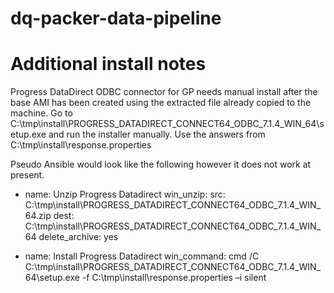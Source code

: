 # dq-packer-data-pipeline


# Additional install notes

Progress DataDirect ODBC connector for GP needs manual install after the base AMI has been created using the extracted file already copied to the machine.
Go to C:\tmp\install\PROGRESS_DATADIRECT_CONNECT64_ODBC_7.1.4_WIN_64\setup.exe and run the installer manually. Use the answers from C:\tmp\install\response.properties

Pseudo Ansible would look like the following however it does not work at present.

- name: Unzip Progress Datadirect
  win_unzip:
    src: C:\tmp\install\PROGRESS_DATADIRECT_CONNECT64_ODBC_7.1.4_WIN_64.zip
    dest: C:\tmp\install\PROGRESS_DATADIRECT_CONNECT64_ODBC_7.1.4_WIN_64
    delete_archive: yes

- name: Install Progress Datadirect
  win_command: cmd /C C:\tmp\install\PROGRESS_DATADIRECT_CONNECT64_ODBC_7.1.4_WIN_64\setup.exe -f C:\tmp\install\response.properties –i silent
